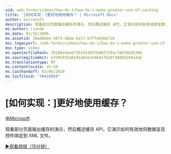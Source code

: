 ```yaml
---
uid: web-forms/videos/how-do-i/how-do-i-make-greater-use-of-caching
title: '[如何实现：]更好地使用缓存？ | Microsoft Docs'
author: microsoft
description: 观看部分页面输出缓存的演示，然后概述缓存 API，它演示如何有效地绑定数据显示 。
ms.author: riande
ms.date: 01/16/2006
ms.assetid: 39ad66b4-30f3-48da-b157-b7ffe65b671b
msc.legacyurl: /web-forms/videos/how-do-i/how-do-i-make-greater-use-of-caching
msc.type: video
ms.openlocfilehash: 78108edae6736242d497b88f376ac7d6766d530b
ms.sourcegitcommit: e7e91932a6e91a63e2e46417626f39d6b244a3ab
ms.translationtype: MT
ms.contentlocale: zh-CN
ms.lasthandoff: 03/06/2020
ms.locfileid: "78419858"
---
```

# <a name="how-do-i-make-greater-use-of-caching"></a>[如何实现：]更好地使用缓存？

由[Microsoft](https://github.com/microsoft)

观看部分页面输出缓存的演示，然后概述缓存 API，它演示如何有效地将数据呈现控件绑定到 XML 文件。

[&#9654;观看视频（15分钟）](https://channel9.msdn.com/Blogs/ASP-NET-Site-Videos/how-do-i-make-greater-use-of-caching)
